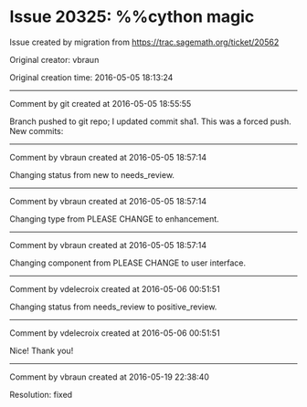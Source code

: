 # Issue 20325: %%cython magic

Issue created by migration from https://trac.sagemath.org/ticket/20562

Original creator: vbraun

Original creation time: 2016-05-05 18:13:24




---

Comment by git created at 2016-05-05 18:55:55

Branch pushed to git repo; I updated commit sha1. This was a forced push. New commits:


---

Comment by vbraun created at 2016-05-05 18:57:14

Changing status from new to needs_review.


---

Comment by vbraun created at 2016-05-05 18:57:14

Changing type from PLEASE CHANGE to enhancement.


---

Comment by vbraun created at 2016-05-05 18:57:14

Changing component from PLEASE CHANGE to user interface.


---

Comment by vdelecroix created at 2016-05-06 00:51:51

Changing status from needs_review to positive_review.


---

Comment by vdelecroix created at 2016-05-06 00:51:51

Nice! Thank you!


---

Comment by vbraun created at 2016-05-19 22:38:40

Resolution: fixed
